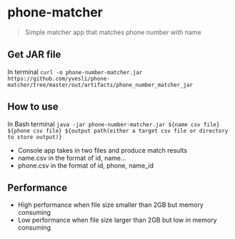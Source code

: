 # phone-matcher

> Simple matcher app that matches phone number with name

## Get JAR file
In terminal
`curl -o phone-number-matcher.jar https://github.com/yvesli/phone-matcher/tree/master/out/artifacts/phone_number_matcher_jar`

## How to use
In Bash terminal `java -jar phone-number-matcher.jar ${name csv file} ${phone csv file} ${output path(either a target csv file or directory to store output)}`
- Console app takes in two files and produce match results
- name.csv in the format of id, name...
- phone.csv in the format of id, phone, name_id

## Performance
- High performance when file size smaller than 2GB but memory consuming
- Low performance when file size larger than 2GB but low in memory consuming
